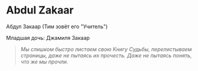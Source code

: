# Abdul Zakaar

Абдул Закаар (Тим зовёт его "Учитель")

Младшая дочь: Джамиля Закаар

>_Мы слишком быстро листаем свою Книгу Судьбы, перелистываем страницы, даже не пытаясь их прочесть. Даже не пытаясь понять, что же мы прочли._
